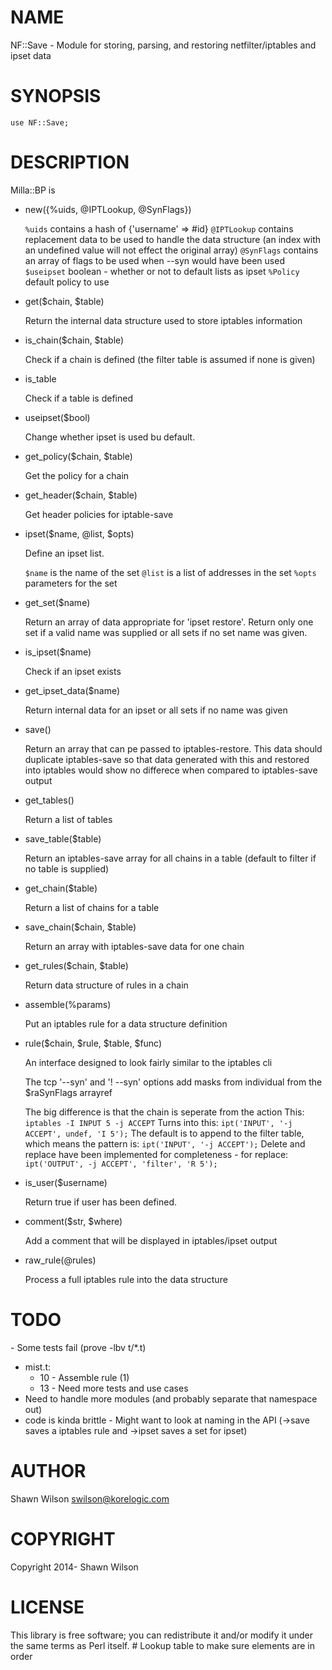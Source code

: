 # NAME

NF::Save - Module for storing, parsing, and restoring netfilter/iptables and ipset data

# SYNOPSIS

    use NF::Save;

# DESCRIPTION

Milla::BP is

- new({%uids, @IPTLookup, @SynFlags})

    `%uids` contains a hash of {'username' => #id}
    `@IPTLookup` contains replacement data to be used to handle the data structure (an index with an undefined value will not effect the original array)
    `@SynFlags` contains an array of flags to be used when --syn would have been used
    `$useipset` boolean - whether or not to default lists as ipset
    `%Policy` default policy to use

- get($chain, $table)

    Return the internal data structure used to store iptables information

- is\_chain($chain, $table)

    Check if a chain is defined (the filter table is assumed if none is given)

- is\_table

    Check if a table is defined

- useipset($bool)

    Change whether ipset is used bu default.

- get\_policy($chain, $table)

    Get the policy for a chain

- get\_header($chain, $table)

    Get header policies for iptable-save

- ipset($name, @list, $opts)

    Define an ipset list.

    `$name` is the name of the set
    `@list` is a list of addresses in the set
    `%opts` parameters for the set

- get\_set($name)

    Return an array of data appropriate for 'ipset restore'. Return only one set if a valid name was supplied or all sets if no set name was given.

- is\_ipset($name)

    Check if an ipset exists

- get\_ipset\_data($name)

    Return internal data for an ipset or all sets if no name was given

- save()

    Return an array that can pe passed to iptables-restore. This data should duplicate iptables-save so that data generated with this and restored into iptables would show no differece when compared to iptables-save output

- get\_tables()

    Return a list of tables

- save\_table($table)

    Return an iptables-save array for all chains in a table (default to filter if no table is supplied)

- get\_chain($table)

    Return a list of chains for a table

- save\_chain($chain, $table)

    Return an array with iptables-save data for one chain

- get\_rules($chain, $table)

    Return data structure of rules in a chain

- assemble(%params)

    Put an iptables rule for a data structure definition

- rule($chain, $rule, $table, $func)

    An interface designed to look fairly similar to the iptables cli

    The tcp '--syn' and '! --syn' options add masks from individual from
    the $raSynFlags arrayref

    The big difference is that the chain is seperate from the action
    This:
    `iptables -I INPUT 5 -j ACCEPT`
    Turns into this:
    `ipt('INPUT', '-j ACCEPT', undef, 'I 5');`
    The default is to append to the filter table, which means the pattern is:
    `ipt('INPUT', '-j ACCEPT');`
    Delete and replace have been implemented for completeness - for replace:
    `ipt('OUTPUT', -j ACCEPT', 'filter', 'R 5');`

- is\_user($username)

    Return true if user has been defined.

- comment($str, $where)

    Add a comment that will be displayed in iptables/ipset output

- raw\_rule(@rules)

    Process a full iptables rule into the data structure

# TODO

\- Some tests fail (prove -lbv t/\*.t)
  - mist.t:
    - 10 - Assemble rule (1)
    - 13
\- Need more tests and use cases
  - Need to handle more modules (and probably separate that namespace out)
  - code is kinda brittle
\- Might want to look at naming in the API (->save saves a iptables rule and 
    ->ipset saves a set for ipset)

# AUTHOR

Shawn Wilson <swilson@korelogic.com>

# COPYRIGHT

Copyright 2014- Shawn Wilson

# LICENSE

This library is free software; you can redistribute it and/or modify
it under the same terms as Perl itself.
\# Lookup table to make sure elements are in order
